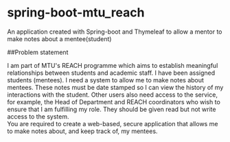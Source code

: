 # spring-boot-mtu_reach
An application created with Spring-boot and Thymeleaf to allow a mentor to make notes about a mentee(student)

##Problem statement

I am part of MTU's REACH programme which aims to establish meaningful relationships between students and academic staff. 
I have been assigned students (mentees). I need a system to allow me to make notes about mentees. These notes must be date stamped so I can view the history of my interactions with the student.
Other users also need access to the service, for example, the Head of Department and REACH coordinators who wish to ensure that I am fulfilling my role. They should be given read but not write access to the system.  
You are required to create a web-based, secure application that allows me to make notes about, and keep track of, my mentees. 

